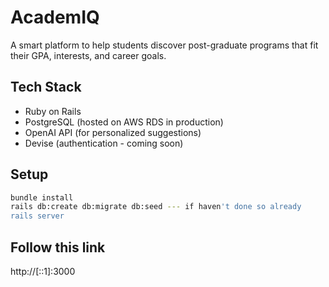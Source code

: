# AcademIQ

A smart platform to help students discover post-graduate programs that fit their GPA, interests, and career goals.

## Tech Stack
- Ruby on Rails
- PostgreSQL (hosted on AWS RDS in production)
- OpenAI API (for personalized suggestions)
- Devise (authentication - coming soon)

## Setup
```bash
bundle install
rails db:create db:migrate db:seed --- if haven't done so already
rails server

```
## Follow this link 
http://[::1]:3000
